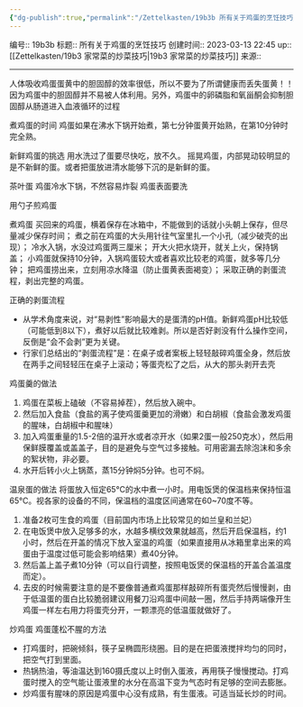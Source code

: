 ```yaml
---
{"dg-publish":true,"permalink":"/Zettelkasten/19b3b 所有关于鸡蛋的烹饪技巧/","dgPassFrontmatter":true}
---
```


编号:: 19b3b
标题:: 所有关于鸡蛋的烹饪技巧
创建时间:: 2023-03-13 22:45
up:: [[Zettelkasten/19b3 家常菜的炒菜技巧\|19b3 家常菜的炒菜技巧]]
来源:: 

---
人体吸收鸡蛋蛋黄中的胆固醇的效率很低，所以不要为了所谓健康而丢失蛋黄！！
因为鸡蛋中的胆固醇并不易被人体利用。另外，鸡蛋中的卵磷脂和氧甾酮会抑制胆固醇从肠道进入血液循环的过程

煮鸡蛋的时间
鸡蛋如果在沸水下锅开始煮，第七分钟蛋黄开始熟，在第10分钟时完全熟。

新鲜鸡蛋的挑选
用水洗过了蛋要尽快吃，放不久。
摇晃鸡蛋，内部晃动较明显的是不新鲜的蛋。或者把蛋放进清水能够下沉的是新鲜的蛋。

茶叶蛋
鸡蛋冷水下锅，不然容易炸裂
鸡蛋表面要洗

用勺子煎鸡蛋

煮鸡蛋
买回来的鸡蛋，横着保存在冰箱中，不能做到的话就小头朝上保存，但尽量减少保存时间；
煮之前在鸡蛋的大头用针往气室里扎一个小孔（减少破壳的出现）；
冷水入锅，水没过鸡蛋两三厘米；
开大火把水烧开，就关上火，保持锅盖；
小鸡蛋就保持10分钟，入锅鸡蛋较大或者喜欢比较老的鸡蛋，就多等几分钟；
把鸡蛋捞出来，立刻用凉水降温（防止蛋黄表面褐变）；
采取正确的剥蛋流程，剥出完整的鸡蛋。

正确的剥蛋流程
- 从学术角度来说，对“易剥性”影响最大的是蛋清的pH值。新鲜鸡蛋pH比较低（可能低到8以下），煮好以后就比较难剥。所以是否好剥没有什么操作空间，反倒是“会不会剥”更为关键。
- 行家们总结出的“剥蛋流程”是：在桌子或者案板上轻轻敲碎鸡蛋全身，然后放在两手之间轻轻压在桌子上滚动；等蛋壳松了之后，从大的那头剥开去壳

鸡蛋羹的做法
1. 鸡蛋在菜板上磕破（不容易掉茬），然后放入碗中。
2. 然后加入食盐（食盐的离子使鸡蛋羹更加的滑嫩）和白胡椒（食盐会激发鸡蛋的腥味，白胡椒中和腥味）
3. 加入鸡蛋重量的1.5-2倍的温开水或者凉开水（如果2蛋一般250克水），然后用保鲜膜覆盖或盖盖子，目的是避免与空气过多接触。可用密漏去除泡沫和多余的絮状物，非必要。
4. 水开后转小火上锅蒸，蒸15分钟焖5分钟。也可不焖。

温泉蛋的做法
将蛋放入恒定65°C的水中煮一小时。用电饭煲的保温档来保持恒温65°C。视各家的设备的不同，保温档的温度区间通常在60~70度不等。
1. 准备2枚可生食的鸡蛋（目前国内市场上比较常见的如兰皇和兰妃）
2. 在电饭煲中放入足够多的水，水越多横纹效果就越高，然后开启保温档，约1小时，然后在开盖的情况下放入室温的鸡蛋（如果直接用从冰箱里拿出来的鸡蛋由于温度过低可能会影响结果）煮40分钟。
3. 然后盖上盖子煮10分钟（可以自行调整，按照电饭煲的保温档的开盖合盖温度而定）。
4. 去皮的时候需要注意的是不要像普通煮鸡蛋那样敲碎所有蛋壳然后慢慢剥，由于低温蛋的蛋白比较脆弱建议用餐刀沿鸡蛋中间敲一圈，然后手持两端像开生鸡蛋一样左右用力将蛋壳分开，一颗漂亮的低温蛋就做好了。

炒鸡蛋
鸡蛋蓬松不腥的方法
- 打鸡蛋时，把碗倾斜，筷子呈椭圆形绕圈。目的是在把蛋液搅拌均匀的同时，把空气打到里面。
- 热锅热油，等油温达到160摄氏度以上时倒入蛋液，再用筷子慢慢搅动。打鸡蛋时搅入的空气能让蛋液里的水分在高温下变为气态时有足够的空间去膨胀。
- 炒鸡蛋有腥味的原因是鸡蛋中心没有成熟，有生蛋液。可适当延长炒的时间。